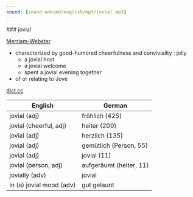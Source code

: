 ```yaml
---
sound: [sound:ankimd/english/mp3/jovial.mp3]
---
```


\### jovial

[Merriam-Webster](https://www.merriam-webster.com/dictionary/jovial)

- characterized by good-humored cheerfulness and conviviality : jolly
    - a jovial host
    - a jovial welcome
    - spent a jovial evening together
- of or relating to Jove

[dict.cc](https://www.dict.cc/jovial)

| English        | German       |
| -------------- | ------------ |
| jovial (adj) | fröhlich (425) |
| jovial (cheerful, adj) | heiter (200) |
| jovial (adj) | herzlich (135) |
| jovial (adj) | gemütlich (Person, 55) |
| jovial (adj) | jovial (11) |
| jovial (person, adj) | aufgeräumt (heiter, 11) |
| jovially (adv) | jovial |
| in (a) jovial mood (adv) | gut gelaunt |
